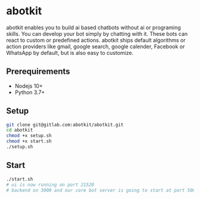 # abotkit

abotkit enables you to build ai based chatbots without ai or programing skills.
You can develop your bot simply by chatting with it. These bots can react to
custom or predefined actions. abotkit ships default algorithms or action
providers like gmail, google search, google calender, Facebook or WhatsApp by
default, but is also easy to customize.

## Prerequirements

* Nodejs 10+
* Python 3.7+

## Setup

```bash
git clone git@gitlab.com:abotkit/abotkit.git
cd abotkit
chmod +x setup.sh
chmod +x start.sh
./setup.sh
```

## Start

```bash
./start.sh
# ui is now running on port 21520
# backend on 3000 and our core bot server is going to start at port 5000
```
